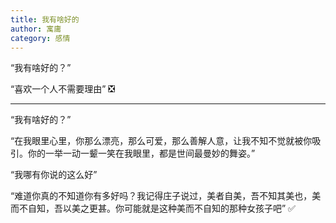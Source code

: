 ```yaml
---
title: 我有啥好的
author: 寓庸
category: 感情
---
```

“我有啥好的？”

“喜欢一个人不需要理由” ❎
***
“我有啥好的？”

“在我眼里心里，你那么漂亮，那么可爱，那么善解人意，让我不知不觉就被你吸引。你的一举一动一颦一笑在我眼里，都是世间最曼妙的舞姿。”

“我哪有你说的这么好”

“难道你真的不知道你有多好吗？我记得庄子说过，美者自美，吾不知其美也，美而不自知，吾以美之更甚。你可能就是这种美而不自知的那种女孩子吧” ✅